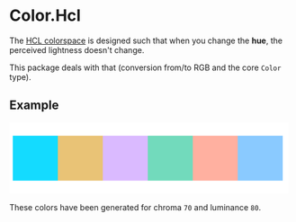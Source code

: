 # Color.Hcl

The [HCL colorspace](https://en.wikipedia.org/wiki/HCL_color_space) is designed such that when you change the **hue**, the perceived lightness doesn't change.

This package deals with that (conversion from/to RGB and the core `Color` type).

## Example

![Distinct colors for saturation 0.7 and lightness 0.8](https://github.com/Janiczek/distinct-colors/raw/master/doc/colors.png)

These colors have been generated for chroma `70` and luminance `80`.
